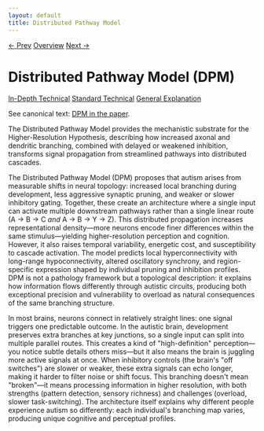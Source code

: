 ```yaml
---
layout: default
title: Distributed Pathway Model
---
```


<link rel="stylesheet" href="{{ site.baseurl }}/assets/css/tabs.css">
<script src="{{ site.baseurl }}/assets/js/tabstate.js"></script>

<div class="navline">
  <a data-nav href="{{ site.baseurl }}/sections/implications">← Prev</a>
  <a data-nav href="{{ site.baseurl }}/">Overview</a>
  <a data-nav href="{{ site.baseurl }}/sections/sensory-cognition">Next →</a>
</div>

# Distributed Pathway Model (DPM)

<div class="tabset">
  <div class="tab-choices">
    <a href="#" data-tab="tab-tech">In-Depth Technical</a>
    <a href="#" data-tab="tab-std">Standard Technical</a>
    <a href="#" data-tab="tab-gen">General Explanation</a>
  </div>

  <div id="tab-tech" class="tab-panel">
    <p class="note">
      See canonical text: <a href="../higher-resolution-hypothesis#the-distributed-pathway-model-dpm">DPM in the paper</a>.
    </p>
    <p>The Distributed Pathway Model provides the mechanistic substrate for the Higher-Resolution Hypothesis, describing how increased axonal and dendritic branching, combined with delayed or weakened inhibition, transforms signal propagation from streamlined pathways into distributed cascades.</p>
  </div>

  <div id="tab-std" class="tab-panel">
    <p>The Distributed Pathway Model (DPM) proposes that autism arises from measurable shifts in neural topology: increased local branching during development, less aggressive synaptic pruning, and weaker or slower inhibitory gating. Together, these create an architecture where a single input can activate multiple downstream pathways rather than a single linear route (A → B → C <em>and</em> A → B → Y → Z). This distributed propagation increases representational density—more neurons encode finer differences within the same stimulus—yielding higher-resolution perception and cognition. However, it also raises temporal variability, energetic cost, and susceptibility to cascade activation. The model predicts local hyperconnectivity with long-range hypoconnectivity, altered oscillatory synchrony, and region-specific expression shaped by individual pruning and inhibition profiles. DPM is not a pathology framework but a topological description: it explains how information flows differently through autistic circuits, producing both exceptional precision and vulnerability to overload as natural consequences of the same branching structure.</p>
  </div>

  <div id="tab-gen" class="tab-panel">
    <p>In most brains, neurons connect in relatively straight lines: one signal triggers one predictable outcome. In the autistic brain, development preserves extra branches at key junctions, so a single input can split into multiple parallel routes. This creates a kind of "high-definition" perception—you notice subtle details others miss—but it also means the brain is juggling more active signals at once. When inhibitory controls (the brain's "off switches") are slower or weaker, these extra signals can echo longer, making it harder to filter noise or shift focus. This branching doesn't mean "broken"—it means processing information in higher resolution, with both strengths (pattern detection, sensory richness) and challenges (overload, slower task-switching). The architecture itself explains why different people experience autism so differently: each individual's branching map varies, producing unique cognitive and perceptual profiles.</p>
  </div>
</div>

